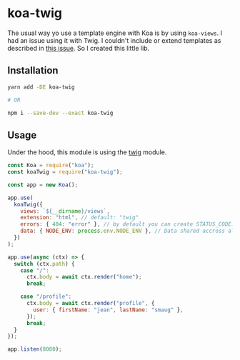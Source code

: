 # koa-twig

The usual way yo use a template engine with Koa is by using `koa-views`.
I had an issue using it with Twig. I couldn't include or extend templates as described in [this issue](https://github.com/queckezz/koa-views/issues/99).
So I created this little lib.

## Installation

```bash
yarn add -DE koa-twig

# OR

npm i --save-dev --exact koa-twig
```

## Usage

Under the hood, this module is using the [twig](https://github.com/twigjs/twig.js) module.

```js
const Koa = require("koa");
const koaTwig = require("koa-twig");

const app = new Koa();

app.use(
  koaTwig({
    views: `${__dirname}/views`,
    extension: "html", // default: "twig"
    errors: { 404: "error" }, // by default you can create STATUS_CODE.twig files
    data: { NODE_ENV: process.env.NODE_ENV }, // Data shared accross all views
  })
);

app.use(async (ctx) => {
  switch (ctx.path) {
    case "/":
      ctx.body = await ctx.render("home");
      break;

    case "/profile":
      ctx.body = await ctx.render("profile", {
        user: { firstName: "jean", lastName: "smaug" },
      });
      break;
  }
});

app.listen(8080);
```
